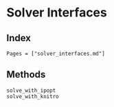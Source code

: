 # Solver Interfaces

## Index

```@index
Pages = ["solver_interfaces.md"]
```

## Methods

```@docs
solve_with_ipopt
solve_with_knitro
```
